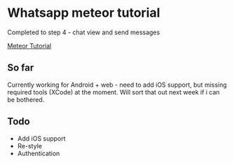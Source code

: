 # Whatsapp meteor tutorial

Completed to step 4 - chat view and send messages

[Meteor Tutorial](https://angular-meteor.com/tutorials/whatsapp/meteor/meteor-server-methods)

## So far
Currently working for Android + web - need to add iOS support, but missing required tools (XCode) at the moment. Will sort that out next week if i can be bothered. 

## Todo
* Add iOS support
* Re-style
* Authentication